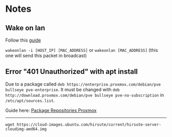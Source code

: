 # Notes

## Wake on lan 

Follow this [guide](https://necromuralist.github.io/posts/enabling-wake-on-lan/)

```wakeonlan -i [HOST_IP] [MAC_ADDRESS]``` 
or 
```wakeonlan [MAC_ADDRESS]``` (this one will send this packet in broadcast)

## Error "401 Unauthorized" with apt install

Due to a package called ```deb https://enterprise.proxmox.com/debian/pve bullseye pve-enterprise```. It must be changed with ```deb http://download.proxmox.com/debian/pve bullseye pve-no-subscription``` in ```/etc/apt/sources.list```.

Guide here: [Package Repositories Proxmox](https://pve.proxmox.com/wiki/Package_Repositories)


___


```wget https://cloud-images.ubuntu.com/hirsute/current/hirsute-server-cloudimg-amd64.img```